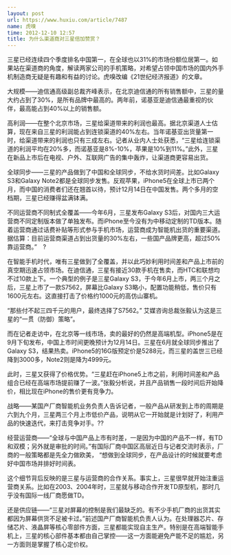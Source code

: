 ```yaml
---
layout: post
url: https://www.huxiu.com/article/7487
name: 虎嗅
time: 2012-12-10 12:57
title: 为什么渠道商对三星倍加赞赏？
---
```

三星已经连续四个季度排名中国第一，在全球也以31%的市场份额位居第一。如果站在渠道商的角度，解读两家公司的手机策略，对希望占领中国市场的国内外手机制造商无疑是有趣和有益的讨论。虎嗅改编《21世纪经济报道》的文章。

大规模——迪信通高级副总裁齐峰表示，在北京迪信通的所有销售额中，三星的量大约占到了30%，是所有品牌中最高的。两年前，诺基亚是迪信通最重视的伙伴，最高能占到40%以上的销售额。

高利润——在整个北京市场，三星给渠道带来的利润也最高。据北京渠道人士估算，现在来自三星的利润能占到连锁渠道的40%左右。当年诺基亚出货量第一时，给渠道带来的利润也只有三成左右。记者从业内人士处获悉，“三星给连锁渠道的利润平均在20%多，而诺基亚是8%-10%，苹果是10%到11%。”此外，三星在新品上市后在电视、户外、互联网广告的集中轰炸，让渠道商更容易出货。

全球同步——三星的产品做到了中国和全球同步，不给水货时间差。比如Galaxy S3和Galaxy Note2都是全球同步发售。反观苹果，iPhone5在全球上市已两个月，而中国的消费者们还在翘首以待，预计12月14日在中国发售。两个多月的空档期，三星已经赚得盆满钵满。

不同运营商不同制式全覆盖——今年6月，三星发布Galaxy S3后，对国内三大运营商不同定制版本做了单独发布。而iPhone至今没有为中移动定制的TD版本。随着运营商通过话费补贴等形式参与手机市场，运营商成为智能机出货的重要渠道。据估算：目前运营商渠道占到出货量的30%左右，一些国产品牌更高，超过50%靠运营商。”　?

在智能手机时代，唯有三星做到了全覆盖，并以此巧妙利用时间差和产品上市前的真空期迅速占领市场。在迪信通，三星有接近30款手机在售卖，而HTC和联想均不过10款上下。一个典型的例子是三星Galaxy S3，于今年6月上市，两三个月之后，三星上市了一款S7562，屏幕比Galaxy S3略小，配置功能稍低，售价只有1600元左右。这直接打击了价格约1000元的高仿山寨机。

“那些付不起三四千元的用户，最终选择了S7562。” 艾媒咨询总裁张毅认为这是三星的“一贯（防御）策略”。

而在记者走访中，在北京等一线市场，卖的最好的仍然是高端机型。iPhone5是在9月下旬发布，中国上市时间更晚预计为12月14日。三星在6月就全球同步推出了Galaxy S3，结果热卖。iPhone5的16G版预定价是5288元，而三星的盖世三已经降到3000多，Note2则是降为4999元。

此时，三星又获得了价格优势。“三星赶在iPhone5上市之前，利用时间差和产品组合已经在高端市场提前赚了一波。”张毅分析说，并且产品销售一段时间后开始降价，相比现在iPhone的售价更有竞争力。

战略——某国产厂商智能机业务负责人告诉记者，一般产品从研发到上市的周期是六到九个月，三星两三个月上市低价产品，说明从它一开始就是计划好了，利用产品的快速迭代，来打击竞争对手。??

经营运营商——“全球与中国产品上市有时差，一是因为中国的产品不一样，有TD和双模；另外就是审批的时间。”有国际厂商中国区高层近日与记者交流时表示，厂商的一般策略都是先全力做欧美， “想做到全球同步，在产品设计的时候就要考虑好中国市场并排好时间表。

这个细节背后反映的是三星与运营商的合作关系。事实上，三星很早就开始注重运营商关系。比如在2003、2004年时，三星就与移动合作开发TD原型机，那时几乎没有国际一线厂商愿做TD。

还是供应链——“三星对屏幕的控制是我们最缺乏的。有不少手机厂商的出货其实都因为屏幕供货不足被卡过。”前述国产厂商智能机负责人认为。在处理器芯片、存储芯片、液晶屏等核心零部件方面，三星都能实现自主生产。特别是在高端智能手机上，三星的核心部件基本都由自己掌控——这一方面能避免产能不足的尴尬，另一方面则是掌握了核心定价权。

